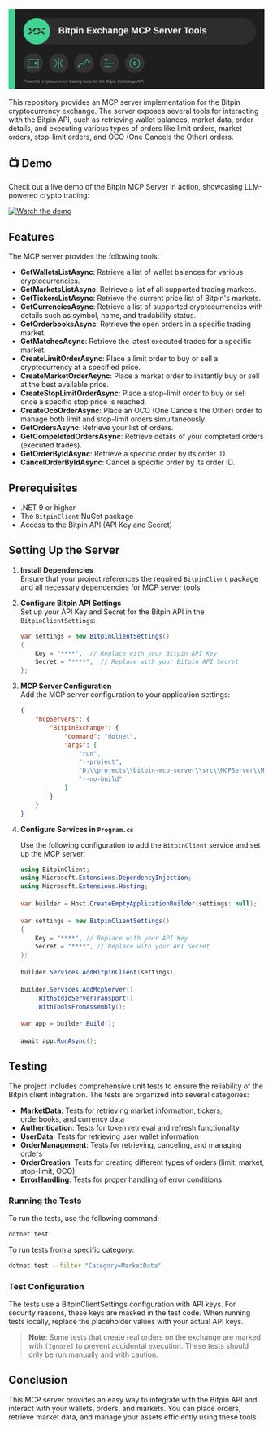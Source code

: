 ![Bitpin Exchange MCP Server Tools](bitpin-mcp-banner.svg)

This repository provides an MCP server implementation for the Bitpin cryptocurrency exchange. The server exposes several tools for interacting with the Bitpin API, such as retrieving wallet balances, market data, order details, and executing various types of orders like limit orders, market orders, stop-limit orders, and OCO (One Cancels the Other) orders.

## 📺 Demo

Check out a live demo of the Bitpin MCP Server in action, showcasing LLM-powered crypto trading:

[![Watch the demo](https://img.youtube.com/vi/km_kjTRsrf8/hqdefault.jpg)](https://youtu.be/km_kjTRsrf8)

## Features

The MCP server provides the following tools:

- **GetWalletsListAsync**: Retrieve a list of wallet balances for various cryptocurrencies.
- **GetMarketsListAsync**: Retrieve a list of all supported trading markets.
- **GetTickersListAsync**: Retrieve the current price list of Bitpin's markets.
- **GetCurrenciesAsync**: Retrieve a list of supported cryptocurrencies with details such as symbol, name, and tradability status.
- **GetOrderbooksAsync**: Retrieve the open orders in a specific trading market.
- **GetMatchesAsync**: Retrieve the latest executed trades for a specific market.
- **CreateLimitOrderAsync**: Place a limit order to buy or sell a cryptocurrency at a specified price.
- **CreateMarketOrderAsync**: Place a market order to instantly buy or sell at the best available price.
- **CreateStopLimitOrderAsync**: Place a stop-limit order to buy or sell once a specific stop price is reached.
- **CreateOcoOrderAsync**: Place an OCO (One Cancels the Other) order to manage both limit and stop-limit orders simultaneously.
- **GetOrdersAsync**: Retrieve your list of orders.
- **GetCompeletedOrdersAsync**: Retrieve details of your completed orders (executed trades).
- **GetOrderByIdAsync**: Retrieve a specific order by its order ID.
- **CancelOrderByIdAsync**: Cancel a specific order by its order ID.

## Prerequisites

- .NET 9 or higher
- The `BitpinClient` NuGet package
- Access to the Bitpin API (API Key and Secret)

## Setting Up the Server

1. **Install Dependencies**  
   Ensure that your project references the required `BitpinClient` package and all necessary dependencies for MCP server tools.

2. **Configure Bitpin API Settings**  
   Set up your API Key and Secret for the Bitpin API in the `BitpinClientSettings`:

   ```csharp
   var settings = new BitpinClientSettings()
   {
       Key = "****",  // Replace with your Bitpin API Key
       Secret = "****",  // Replace with your Bitpin API Secret
   };
   ```

3. **MCP Server Configuration**  
   Add the MCP server configuration to your application settings:

   ```json
   {
       "mcpServers": {
           "BitpinExchange": {
               "command": "dotnet",
               "args": [
                   "run",
                   "--project",
                   "D:\\projects\\bitpin-mcp-server\\src\\MCPServer\\MCPServer.csproj",
                   "--no-build"
               ]
           }
       }
   }
   ```

4. **Configure Services in `Program.cs`**

   Use the following configuration to add the `BitpinClient` service and set up the MCP server:

   ```csharp
   using BitpinClient;
   using Microsoft.Extensions.DependencyInjection;
   using Microsoft.Extensions.Hosting;

   var builder = Host.CreateEmptyApplicationBuilder(settings: null);

   var settings = new BitpinClientSettings()
   {
       Key = "****", // Replace with your API Key
       Secret = "****", // Replace with your API Secret
   };

   builder.Services.AddBitpinClient(settings);
   
   builder.Services.AddMcpServer()
       .WithStdioServerTransport()
       .WithToolsFromAssembly();

   var app = builder.Build();

   await app.RunAsync();
   ```

## Testing

The project includes comprehensive unit tests to ensure the reliability of the Bitpin client integration. The tests are organized into several categories:

- **MarketData**: Tests for retrieving market information, tickers, orderbooks, and currency data
- **Authentication**: Tests for token retrieval and refresh functionality
- **UserData**: Tests for retrieving user wallet information
- **OrderManagement**: Tests for retrieving, canceling, and managing orders
- **OrderCreation**: Tests for creating different types of orders (limit, market, stop-limit, OCO)
- **ErrorHandling**: Tests for proper handling of error conditions

### Running the Tests

To run the tests, use the following command:

```bash
dotnet test
```

To run tests from a specific category:

```bash
dotnet test --filter "Category=MarketData"
```

### Test Configuration

The tests use a BitpinClientSettings configuration with API keys. For security reasons, these keys are masked in the test code. When running tests locally, replace the placeholder values with your actual API keys.

> **Note**: Some tests that create real orders on the exchange are marked with `[Ignore]` to prevent accidental execution. These tests should only be run manually and with caution.

## Conclusion

This MCP server provides an easy way to integrate with the Bitpin API and interact with your wallets, orders, and markets. You can place orders, retrieve market data, and manage your assets efficiently using these tools.
